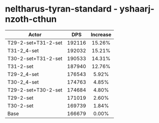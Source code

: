 # neltharus-tyran-standard - yshaarj-nzoth-cthun
| Actor | DPS | Increase |
|---|:---:|:---:|
|T29-2-set+T31-2-set|192116|15.26%|
|T31-2_4-set|192032|15.21%|
|T30-2-set+T31-2-set|190533|14.31%|
|T31-2-set|187940|12.76%|
|T29-2_4-set|176543|5.92%|
|T30-2_4-set|174763|4.85%|
|T29-2-set+T30-2-set|174684|4.80%|
|T29-2-set|171019|2.60%|
|T30-2-set|169739|1.84%|
|Base|166679|0.00%|
